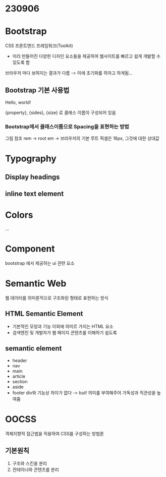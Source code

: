 # 230906
# Bootstrap
CSS 프론트엔드 프레임워크(Toolkit)
- 미리 만들어진 다양한 디자인 요소들을 제공하여 웹사이트를 빠르고 쉽게 개발할 수 있도록 함

브라우저 마다 보여지는 결과가 다름
-> 이에 초기화를 하자고 하게됨...

## Bootstrap 기본 사용법
<p class="mt-5">Hello, world!</p>
{property}, {sides}, {size} 로 클래스 이름이 구성되어 있음

### Bootstrap에서 클래스이름으로 Spacing을 표현하는 방법
그림 참조
rem -> root em -> 브라우저의 기본 루트 픽셀은 16px, 그것에 대한 상대값

# Typography
## Display headings
## inline text element

# Colors
...

# Component
bootstrap 에서 제공하는 ui 관련 요소


# Semantic Web
웹 데이터를 의미론적으로 구조화된 형태로 표현하는 방식

## HTML Semantic Element
- 기본적인 모양과 기능 이외에 의미르 가지는 HTML 요소
- 검색엔진 및 개발자가 웹 페이지 콘텐츠를 이해하기 쉽도록

## semantic element
- header
- nav
- main
- article
- section
- aside
- footer
div와 기능상 차이가 없다 ->  but! 의미를 부여해주어 가독성과 직관성을 높여줌

# OOCSS
객체지향적 접근법을 적용하여 CSS를 구성하는 방법론
## 기본원칙
1. 구조와 스킨을 분리
2. 컨테이너와 콘텐츠를 분리

